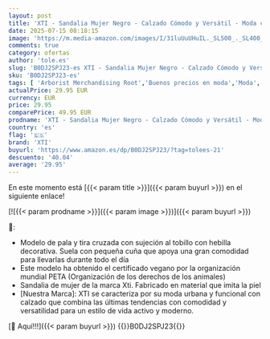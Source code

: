 ```yaml
---
layout: post
title: 'XTI - Sandalia Mujer Negro - Calzado Cómodo y Versátil - Moda casual - Modelo 14394403  Talla 39 '
date: 2025-07-15 08:18:15
image: 'https://m.media-amazon.com/images/I/31luUuUHuIL._SL500_._SL400_.jpg'
comments: true
category: ofertas
author: 'tole.es'
slug: 'B0DJ2SPJ23-es XTI - Sandalia Mujer Negro - Calzado Cómodo y Versátil -...'
sku: 'B0DJ2SPJ23-es'
tags: [ 'Arborist Merchandising Root','Buenos precios en moda','Moda','Moda Mujer','Sandalias de vestir para mujer','Sandalias y chanclas para mujer','Self Service','Shoes','Special Features Stores','Zapatos para mujer','c8538d25-3af9-48d3-aeff-5f3ce5572a36_0','c8538d25-3af9-48d3-aeff-5f3ce5572a36_7601','sandalia','xti','🇪🇸', ]
actualPrice: 29.95 EUR
currency: EUR
price: 29.95
comparePrice: 49.95 EUR
prodname: 'XTI - Sandalia Mujer Negro - Calzado Cómodo y Versátil - Moda casual - Modelo 14394403  Talla 39 '
country: 'es'
flag: '🇪🇸'
brand: 'XTI'
buyurl: 'https://www.amazon.es/dp/B0DJ2SPJ23/?tag=tolees-21'
descuento: '40.04'
average: '29.95'
---
```


En este momento está [{{< param title >}}]({{< param buyurl >}}) en el siguiente enlace!

[![{{< param prodname >}}]({{< param image >}})]({{< param buyurl >}})

🔎:

- Modelo de pala y tira cruzada con sujeción al tobillo con hebilla decorativa. Suela con pequeña cuña que apoya una gran comodidad para llevarlas durante todo el día
- Este modelo ha obtenido el certificado vegano por la organización mundial PETA (Organización de los derechos de los animales)
- Sandalia de mujer de la marca Xti. Fabricado en material que imita la piel
- [Nuestra Marca]: XTI se caracteriza por su moda urbana y funcional con calzado que combina las últimas tendencias con comodidad y versatilidad para un estilo de vida activo y moderno.

[🛒 Aquí!!!]({{< param buyurl >}})
{{<world>}}B0DJ2SPJ23{{</world>}}
